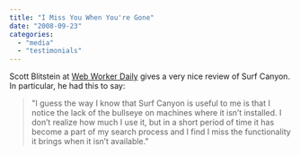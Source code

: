 ```yaml
---
title: "I Miss You When You're Gone"
date: "2008-09-23"
categories: 
  - "media"
  - "testimonials"
---
```


Scott Blitstein at [Web Worker Daily](http://webworkerdaily.com/2008/09/23/surf-canyon-digs-deep-for-relevant-results/) gives a very nice review of Surf Canyon. In particular, he had this to say:

> "I guess the way I know that Surf Canyon is useful to me is that I notice the lack of the bullseye on machines where it isn’t installed. I don’t realize how much I use it, but in a short period of time it has become a part of my search process and I find I miss the functionality it brings when it isn’t available."
